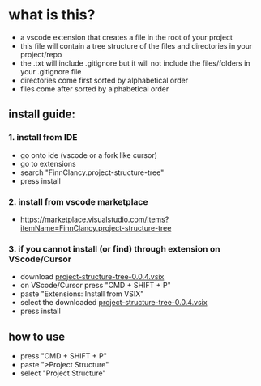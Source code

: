 # what is this? <br>
- a vscode extension that creates a file in the root of your project <br>
- this file will contain a tree structure of the files and directories in your project/repo <br>
- the .txt will include .gitignore but it will not include the files/folders in your .gitignore file <br>
- directories come first sorted by alphabetical order <br>
- files come after sorted by alphabetical order <br>

## install guide: <br>

### 1. install from IDE <br>
- go onto ide (vscode or a fork like cursor) <br>
- go to extensions <br>
- search "FinnClancy.project-structure-tree" <br>
- press install <br>

### 2. install from vscode marketplace <br>
- https://marketplace.visualstudio.com/items?itemName=FinnClancy.project-structure-tree <br> 

### 3. if you cannot install (or find) through extension on VScode/Cursor <br>
- download [project-structure-tree-0.0.4.vsix](/project-structure-tree-0.0.4.vsix) <br>
- on VScode/Cursor press "CMD + SHIFT + P" <br>
- paste "Extensions: Install from VSIX" <br>
- select the downloaded [project-structure-tree-0.0.4.vsix](/project-structure-tree-0.0.4.vsix) <br>
- press install <br>

## how to use <br>
- press "CMD + SHIFT + P"
- paste ">Project Structure"
- select "Project Structure"
